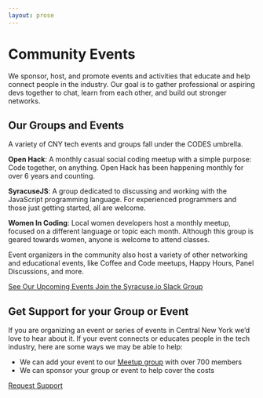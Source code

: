 ```yaml
---
layout: prose
---
```



# Community Events

We sponsor, host, and promote events and activities that educate and help connect people in the industry. Our goal is to gather professional or aspiring devs together to chat, learn from each other, and build out stronger networks. 

<h2 class="mt-4">Our Groups and Events</h2>

A variety of CNY tech events and groups fall under the CODES umbrella. 

**Open Hack**: A monthly casual social coding meetup with a simple purpose: Code together, on anything. Open Hack has been happening monthly for over 6 years and counting.

**SyracuseJS**: A group dedicated to discussing and working with the JavaScript programming language. For experienced programmers and those just getting started, all are welcome. 

**Women In Coding**: Local women developers host a monthly meetup, focused on a different language or topic each month. Although this group is geared towards women, anyone is welcome to attend classes.

Event organizers in the community also host a variety of other networking and educational events, like Coffee and Code meetups, Happy Hours, Panel Discussions, and more.

<span class="inline-flex rounded-md shadow-sm">
    <a href="https://www.meetup.com/Syracuse-Software-Development-Meetup/" class="lg:ml-8 mt-7 whitespace-nowrap inline-flex items-center justify-center px-6 py-3 border border-transparent rounded-md shadow-sm text-base font-medium text-white bg-teal-600 hover:bg-teal-700">
    See Our Upcoming Events
    </a>
</span>

<span class="inline-flex rounded-md shadow-sm">
          <a href="https://syracuse.io/" class="lg:ml-8 mt-7 whitespace-nowrap inline-flex items-center justify-center px-6 py-3 border border-transparent rounded-md shadow-sm text-base font-medium text-white bg-teal-600 hover:bg-teal-700">
        Join the Syracuse.io Slack Group
        </a>
</span>



<h2 class="mt-6">Get Support for your Group or Event</h2>

If you are organizing an event or series of events in Central New York we’d love to hear about it. If your event connects or educates people in the tech industry, here are some ways we may be able to help:

- We can add your event to our [Meetup group](https://www.meetup.com/Syracuse-Software-Development-Meetup/) with over 700 members
- We can sponsor your group or event to help cover the costs

<span class="inline-flex rounded-md shadow-sm">
          <a href="https://docs.google.com/forms/d/e/1FAIpQLSc9EiBCua70ZHdKxr-2MN_8tmdReIAoxpl7-4g9CAExd2ggFw/viewform?usp=sf_link" class="lg:ml-8 my-7 whitespace-nowrap inline-flex items-center justify-center px-6 py-3 border border-transparent rounded-md shadow-sm text-base font-medium text-white bg-teal-600 hover:bg-teal-700">
        Request Support
        </a>
</span>